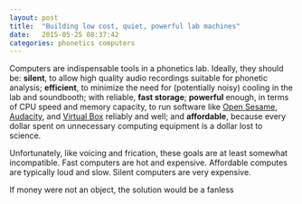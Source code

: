 ```yaml
---
layout: post
title:  "Building low cost, quiet, powerful lab machines"
date:   2015-05-25 08:37:42
categories: phonetics computers
---
```


Computers are indispensable tools in a phonetics lab.  Ideally, they should be: **silent**, to allow high quality audio recordings suitable for phonetic analysis; **efficient**, to minimize the need for (potentially noisy) cooling in the lab and soundbooth; with reliable, **fast storage**; **powerful** enough, in terms of CPU speed and memory capacity, to run software like [Open Sesame](http://osdoc.cogsci.nl/), [Audacity](http://web.audacityteam.org/), and [Virtual Box](https://www.virtualbox.org/) reliably and well; and **affordable**, because every dollar spent on unnecessary computing equipment is a dollar lost to science.

Unfortunately, like voicing and frication, these goals are at least somewhat incompatible.  Fast computers are hot and expensive.  Affordable computes are typically loud and slow.  Silent computers are very expensive.

If money were not an object, the solution would be a fanless
